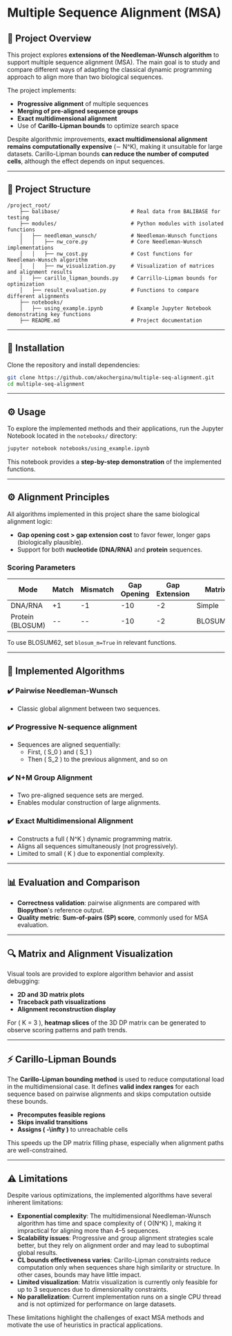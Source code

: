 # Multiple Sequence Alignment (MSA)

## 🧬 Project Overview
This project explores **extensions of the Needleman-Wunsch algorithm** to support multiple sequence alignment (MSA). The main goal is to study and compare different ways of adapting the classical dynamic programming approach to align more than two biological sequences.

The project implements:
- **Progressive alignment** of multiple sequences
- **Merging of pre-aligned sequence groups**
- **Exact multidimensional alignment**
- Use of **Carillo-Lipman bounds** to optimize search space

Despite algorithmic improvements, **exact multidimensional alignment remains computationally expensive** (∼ N^K), making it unsuitable for large datasets. Carillo-Lipman bounds **can reduce the number of computed cells**, although the effect depends on input sequences.

---

## 📂 Project Structure
```
/project_root/
    ├── balibase/                       # Real data from BALIBASE for testing 
    ├── modules/                        # Python modules with isolated functions
    │   ├── needleman_wunsch/           # Needleman-Wunsch functions
    │   │   ├── nw_core.py              # Core Needleman-Wunsch implementations
    │   │   ├── nw_cost.py              # Cost functions for Needleman-Wunsch algorithm
    │   │   ├── nw_visualization.py     # Visualization of matrices and alignment results
    │   ├── carillo_lipman_bounds.py    # Carrillo-Lipman bounds for optimization
    │   ├── result_evaluation.py        # Functions to compare different alignments 
    ├── notebooks/ 
    │   ├── using_example.ipynb         # Example Jupyter Notebook demonstrating key functions
    ├── README.md                       # Project documentation
```

---

## 🚀 Installation
Clone the repository and install dependencies:
```bash
git clone https://github.com/akochergina/multiple-seq-alignment.git
cd multiple-seq-alignment
```

---

## ⚙️ Usage
To explore the implemented methods and their applications, run the Jupyter Notebook located in the `notebooks/` directory:
```bash
jupyter notebook notebooks/using_example.ipynb
```
This notebook provides a **step-by-step demonstration** of the implemented functions.

---

## ⚙️ Alignment Principles

All algorithms implemented in this project share the same biological alignment logic:

- **Gap opening cost > gap extension cost** to favor fewer, longer gaps (biologically plausible).
- Support for both **nucleotide (DNA/RNA)** and **protein** sequences.
  
### Scoring Parameters

| Mode              | Match | Mismatch | Gap Opening | Gap Extension | Matrix     |
|-------------------|-------|----------|-------------|---------------|------------|
| DNA/RNA           | +1    | -1       | -10         | -2            | Simple     |
| Protein (BLOSUM)  | --    | --       | -10         | -2            | BLOSUM62   |

To use BLOSUM62, set `blosum_m=True` in relevant functions.

---

## 🧠 Implemented Algorithms

### ✔️ Pairwise Needleman-Wunsch
- Classic global alignment between two sequences.

### ✔️ Progressive N-sequence alignment
- Sequences are aligned sequentially:
  - First, \( S_0 \) and \( S_1 \)
  - Then \( S_2 \) to the previous alignment, and so on

### ✔️ N+M Group Alignment
- Two pre-aligned sequence sets are merged.
- Enables modular construction of large alignments.

### ✔️ Exact Multidimensional Alignment
- Constructs a full \( N^K \) dynamic programming matrix.
- Aligns all sequences simultaneously (not progressively).
- Limited to small \( K \) due to exponential complexity.

---

## 📊 Evaluation and Comparison

- **Correctness validation**: pairwise alignments are compared with **Biopython**'s reference output.
- **Quality metric**: **Sum-of-pairs (SP) score**, commonly used for MSA evaluation.

---

## 🔍 Matrix and Alignment Visualization

Visual tools are provided to explore algorithm behavior and assist debugging:

- **2D and 3D matrix plots**
- **Traceback path visualizations**
- **Alignment reconstruction display**

For \( K = 3 \), **heatmap slices** of the 3D DP matrix can be generated to observe scoring patterns and path trends.

---

## ⚡ Carillo-Lipman Bounds

The **Carillo-Lipman bounding method** is used to reduce computational load in the multidimensional case. It defines **valid index ranges** for each sequence based on pairwise alignments and skips computation outside these bounds.

- **Precomputes feasible regions**
- **Skips invalid transitions**
- **Assigns \( -\infty \)** to unreachable cells

This speeds up the DP matrix filling phase, especially when alignment paths are well-constrained.

---

## ⚠️ Limitations

Despite various optimizations, the implemented algorithms have several inherent limitations:

- **Exponential complexity**: The multidimensional Needleman-Wunsch algorithm has time and space complexity of \( O(N^K) \), making it impractical for aligning more than 4–5 sequences.
- **Scalability issues**: Progressive and group alignment strategies scale better, but they rely on alignment order and may lead to suboptimal global results.
- **CL bounds effectiveness varies**: Carillo-Lipman constraints reduce computation only when sequences share high similarity or structure. In other cases, bounds may have little impact.
- **Limited visualization**: Matrix visualization is currently only feasible for up to 3 sequences due to dimensionality constraints.
- **No parallelization**: Current implementation runs on a single CPU thread and is not optimized for performance on large datasets.

These limitations highlight the challenges of exact MSA methods and motivate the use of heuristics in practical applications.
